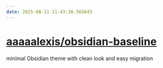 ```yaml
---
date: 2025-08-11 11:43:30.502643
---
```


# [aaaaalexis/obsidian-baseline](https://github.com/aaaaalexis/obsidian-baseline)

minimal Obsidian theme with clean look and easy migration